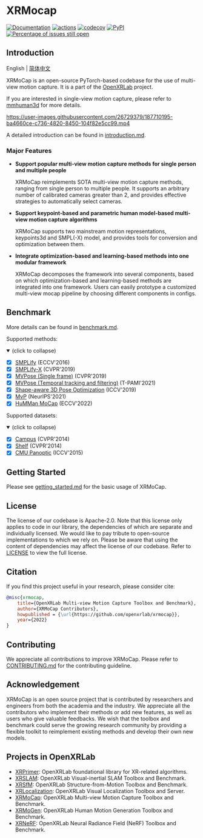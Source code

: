 # XRMocap

<div align="left">

[![Documentation](https://readthedocs.org/projects/xrmocap/badge/?version=latest)](https://xrmocap.readthedocs.io/en/latest/?badge=latest)
[![actions](https://github.com/openxrlab/xrmocap/workflows/build/badge.svg)](https://github.com/openxrlab/xrmocap/actions)
[![codecov](https://codecov.io/gh/openxrlab/xrmocap/branch/main/graph/badge.svg)](https://codecov.io/gh/openxrlab/xrmocap)
[![PyPI](https://img.shields.io/pypi/v/xrmocap)](https://pypi.org/project/xrmocap/)
[![Percentage of issues still open](https://isitmaintained.com/badge/open/open-mmlab/xrmocap.svg)](https://github.com/open-mmlab/xrmocap/issues)

</div>

## Introduction

English | [简体中文](README_CN.md)

XRMoCap is an open-source PyTorch-based codebase for the use of multi-view motion capture. It is a part of the [OpenXRLab](https://openxrlab.com/) project.

If you are interested in single-view motion capture, please refer to [mmhuman3d](https://github.com/open-mmlab/mmhuman3d) for more details.

https://user-images.githubusercontent.com/26729379/187710195-ba4660ce-c736-4820-8450-104f82e5cc99.mp4

A detailed introduction can be found in [introduction.md](./docs/en/tutorials/introduction.md).


### Major Features

- **Support popular multi-view motion capture methods for single person and multiple people**

  XRMoCap reimplements SOTA multi-view motion capture methods, ranging from single person to multiple people. It supports an arbitrary number of calibrated cameras greater than 2, and provides effective strategies to automatically select cameras.

- **Support keypoint-based and parametric human model-based multi-view motion capture algorithms**

  XRMoCap supports two mainstream motion representations, keypoints3d and SMPL(-X) model, and provides tools for conversion and optimization between them.

- **Integrate optimization-based and learning-based methods into one modular framework**

  XRMoCap decomposes the framework into several components, based on which optimization-based and learning-based methods are integrated into one framework. Users can easily prototype a customized multi-view mocap pipeline by choosing different components in configs.


## Benchmark

More details can be found in [benchmark.md](docs/en/benchmark.md).

Supported methods:

<details open>
<summary>(click to collapse)</summary>

- [x] [SMPLify](https://smplify.is.tue.mpg.de/) (ECCV'2016)
- [x] [SMPLify-X](https://smpl-x.is.tue.mpg.de/) (CVPR'2019)
- [x] [MVPose (Single frame)](https://zju3dv.github.io/mvpose/) (CVPR'2019)
- [x] [MVPose (Temporal tracking and filtering)](https://zju3dv.github.io/mvpose/) (T-PAMI'2021)
- [x] [Shape-aware 3D Pose Optimization](https://ait.ethz.ch/projects/2021/multi-human-pose/) (ICCV'2019)
- [x] [MvP](https://arxiv.org/pdf/2111.04076.pdf) (NeurIPS'2021)
- [x] [HuMMan MoCap](https://caizhongang.github.io/projects/HuMMan/) (ECCV'2022)

</details>

Supported datasets:

<details open>
<summary>(click to collapse)</summary>

- [x] [Campus](https://campar.in.tum.de/Chair/MultiHumanPose) (CVPR'2014)
- [x] [Shelf](https://campar.in.tum.de/Chair/MultiHumanPose) (CVPR'2014)
- [x] [CMU Panoptic](http://domedb.perception.cs.cmu.edu/) (ICCV'2015)

</details>


## Getting Started

Please see [getting_started.md](docs/en/getting_started.md) for the basic usage of XRMoCap.

## License

The license of our codebase is Apache-2.0. Note that this license only applies to code in our library, the dependencies of which are separate and individually licensed. We would like to pay tribute to open-source implementations to which we rely on. Please be aware that using the content of dependencies may affect the license of our codebase. Refer to [LICENSE](LICENSE) to view the full license.

## Citation

If you find this project useful in your research, please consider cite:

```bibtex
@misc{xrmocap,
    title={OpenXRLab Multi-view Motion Capture Toolbox and Benchmark},
    author={XRMoCap Contributors},
    howpublished = {\url{https://github.com/openxrlab/xrmocap}},
    year={2022}
}
```

## Contributing

We appreciate all contributions to improve XRMoCap. Please refer to [CONTRIBUTING.md](.github/CONTRIBUTING.md) for the contributing guideline.

## Acknowledgement

XRMoCap is an open source project that is contributed by researchers and engineers from both the academia and the industry.
We appreciate all the contributors who implement their methods or add new features, as well as users who give valuable feedbacks.
We wish that the toolbox and benchmark could serve the growing research community by providing a flexible toolkit to reimplement existing methods and develop their own new models.

## Projects in OpenXRLab

- [XRPrimer](https://github.com/openxrlab/xrprimer): OpenXRLab foundational library for XR-related algorithms.
- [XRSLAM](https://github.com/openxrlab/xrslam): OpenXRLab Visual-inertial SLAM Toolbox and Benchmark.
- [XRSfM](https://github.com/openxrlab/xrsfm): OpenXRLab Structure-from-Motion Toolbox and Benchmark.
- [XRLocalization](https://github.com/openxrlab/xrlocalization): OpenXRLab Visual Localization Toolbox and Server.
- [XRMoCap](https://github.com/openxrlab/xrmocap): OpenXRLab Multi-view Motion Capture Toolbox and Benchmark.
- [XRMoGen](https://github.com/openxrlab/xrmogen): OpenXRLab Human Motion Generation Toolbox and Benchmark.
- [XRNeRF](https://github.com/openxrlab/xrnerf): OpenXRLab Neural Radiance Field (NeRF) Toolbox and Benchmark.
